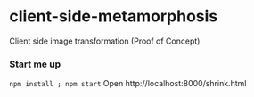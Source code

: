 client-side-metamorphosis
=========================

Client side image transformation (Proof of Concept)

### Start me up

`npm install ; npm start`
Open http://localhost:8000/shrink.html
